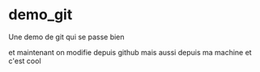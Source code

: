 # demo_git
Une demo de git qui se passe bien

et maintenant on modifie depuis github
mais aussi depuis ma machine
et c'est cool
